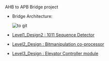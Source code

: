 AHB to APB Bridge project

- Bridge Architecture:
  
  ![to git](https://github.com/ThomasMJosline/AHB_to_APB_Bridgeproject/assets/84652232/2726b9d9-0f0b-478f-8c39-ce3dbc37fe41)

  
- [Level1_Design2 : 1011 Sequence Detector](https://github.com/vyomasystems-lab/challenges-ThomasMJosline/blob/master/level1_design2/README.md)
- [Level2_Design : Bitmanipulation co-processor](https://github.com/vyomasystems-lab/challenges-ThomasMJosline/blob/master/level2_design/README.md)
- [Level3_Design : Elevator Controller module](https://github.com/vyomasystems-lab/challenges-ThomasMJosline/blob/master/level3_design/README.md)


